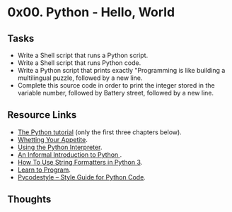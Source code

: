 # 0x00. Python - Hello, World

## Tasks
* Write a Shell script that runs a Python script.
* Write a Shell script that runs Python code.
* Write a Python script that prints exactly "Programming is like building a multilingual puzzle, followed by a new line.
* Complete this source code in order to print the integer stored in the variable number, followed by Battery street, followed by a new line.
## Resource Links
* [The Python tutorial](https://alx-intranet.hbtn.io/rltoken/JsFCs_NBzMAR7-XPAZ9BoA) (only the first three chapters below).
* [Whetting Your Appetite](https://alx-intranet.hbtn.io/rltoken/kifRlLG2iMX5AZiW8lrCMg).
* [Using the Python Interpreter](https://alx-intranet.hbtn.io/rltoken/RVpfAuagCo9SdfYeoHd6jg).
* [An Informal Introduction to Python ](https://alx-intranet.hbtn.io/rltoken/bVps0ZPWq7qVZ7vc-eJGTw).
* [How To Use String Formatters in Python 3](https://alx-intranet.hbtn.io/rltoken/Ju0J8BxkuPX5yKZctyKfsQ).
* [Learn to Program](https://alx-intranet.hbtn.io/rltoken/szBsJ-Qyig_RrImN7RGlOg).
* [Pycodestyle – Style Guide for Python Code](https://alx-intranet.hbtn.io/rltoken/tgYt-0zVy1T4sDlE9ohxnA).
## Thoughts
